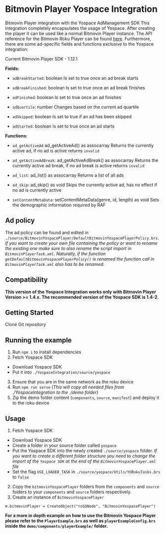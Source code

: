 # Bitmovin Player Yospace Integration
Bitmovin Player integration with the Yospace AdManagement SDK
This integration completely encapsulates the usage of Yospace. After creating the player it can be used like a normal Bitmovin Player instance.
The API reference for the Bitmovin Roku Player can be found [here](https://bitmovin.com/docs/player/api-reference/roku).
Furthermore, there are some ad-specific fields and functions exclusive to the Yospace integration:

Current Bitmovin Player SDK - 1.12.1

**Fields:**

- `adBreakStarted`: boolean
  Is set to true once an ad break starts

- `adBreakFinished`: boolean
  Is set to true once an ad break finishes

- `adFinished`: boolean
  Is set to true once an ad finishes

- `adQuartile`: number
  Changes based on the current ad quartile

- `adSkipped`: boolean
  Is set to true if an ad has been skipped

- `adStarted`: boolean
  Is set to true once an ad starts

**Functions:**

- `ad_getActiveAd` ad_getActiveAd() as assocarray
  Returns the currently active ad, if no ad is active returns `invalid`

- `ad_getActiveAdBreak`: ad_getActiveAdBreak() as assocarray
  Returns the currently active ad break, if no ad break is active returns `invalid`

- `ad_list`: ad_list() as assocarray
  Returns a list of all ads

- `ad_skip`: ad_skip() as void
  Skips the currently active ad, has no effect if no ad is currently active

- `setContentMetaData`: setContentMetaData(genre, id, length) as void
  Sets the demographic information required by RAF


## Ad policy
The ad policy can be found and edited in `./source/BitmovinYospacePlayer/DefaultBitmovinYospacePlayerPolicy.brs`.
_If you want to create your own file containing the policy or want to rename the existing one make sure to also rename the script import in `BitmovinPlayerTask.xml`. Naturally, if the function `getDefaultBitmovinYospacePlayerPolicy()` is renamed the function call in `BitmovinPlayerTask.xml` also has to be renamed._

## Compatibility
**This version of the Yospace Integration works only with Bitmovin Player Version >= 1.4.x.
The recommended version of the Yospace SDK is 1.4-2.**

## Getting Started
Clone Git repository

## Running the example
1. Run `npm i` to install dependencies
2. Fetch Yospace SDK
  - Download Yospace SDK
  - Put it into `./YospaceIntegration/source/yospace`
3. Ensure that you are in the same network as the roku device
4. Run `npm run serve`
  _(This will copy all needed files from ./YospaceIntegration to the ./demo folder)_
5. Zip the demo folder content (`components`, `source`, `manifest`) and deploy it to the roku device

## Usage
1. Fetch Yospace SDK
  - Download Yospace SDK
  - Create a folder in your source folder called `yospace`
  - Put the Yospace SDK into the newly created `./source/yospace` folder. _If you want to create a different folder structure you need to change the import of the `Yospace SDK` at the end of the `BitmovinYospacePlayer.xml` file_
  - Set the flag `USE_LOADER_TASK` in `./source/yospace/Utils/YORokuTasks.brs` to `false`
2. Copy the `bitmovinYospacePlayer` folders from the `components` and `source` folders to your `components` and `source` folders respectively.
3. Create an instance of `BitmovinYospacePlayer`
  ```Brightscript
  m.bitmovinPlayer = CreateObject("roSGNode", "BitmovinYospacePlayer")
  ```

**For a more in depth example on how to use the Bitmovin Yospace Player please refer to the `PlayerExample.brs` as well as `playerExampleConfig.brs` inside the `demo/components/playerExample/` folder.**
